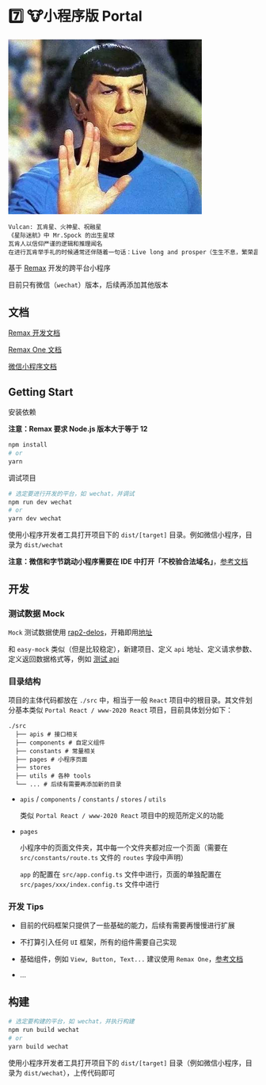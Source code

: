 # :seven: :cow:小程序版 Portal

![Vulcan](./vulcan.jpg "Live long and prosper")

```bash
Vulcan: 瓦肯星、火神星、祝融星
《星际迷航》中 Mr.Spock 的出生星球
瓦肯人以信仰严谨的逻辑和推理闻名
在进行瓦肯举手礼的时候通常还伴随着一句话：Live long and prosper（生生不息，繁荣昌盛）
```

基于 [Remax](https://github.com/remaxjs/remax) 开发的跨平台小程序

目前只有微信（`wechat`）版本，后续再添加其他版本

## 文档

[Remax 开发文档](https://remaxjs.org/guide/quick-start)

[Remax One 文档](https://remaxjs.org/api/remax-one/components)

[微信小程序文档](https://developers.weixin.qq.com/miniprogram/dev/framework)

## Getting Start

安装依赖

**注意：Remax 要求 Node.js 版本大于等于 12**

```bash
npm install
# or
yarn
```

调试项目

```bash
# 选定要进行开发的平台，如 wechat，并调试
npm run dev wechat
# or
yarn dev wechat
```

使用小程序开发者工具打开项目下的 `dist/[target]` 目录。例如微信小程序，目录为 `dist/wechat`

**注意：微信和字节跳动小程序需要在 IDE 中打开「不校验合法域名」**，[参考文档](https://remaxjs.org/guide/basic/devtools)


## 开发

### 测试数据 Mock

`Mock` 测试数据使用 [rap2-delos](https://github.com/thx/rap2-delos)，开箱即用[地址](http://rap2.taobao.org)

和 `easy-mock` 类似（但是比较稳定），新建项目、定义 `api` 地址、定义请求参数、定义返回数据格式等，例如 [测试 api](http://rap2.taobao.org:38080/app/mock/263489/api/user)

### 目录结构

项目的主体代码都放在 `./src` 中，相当于一般 `React` 项目中的根目录。其文件划分基本类似 `Portal React / www-2020 React` 项目，目前具体划分如下：

```shell
./src
  ├── apis # 接口相关
  ├── components # 自定义组件
  ├── constants # 常量相关
  ├── pages # 小程序页面
  ├── stores
  ├── utils # 各种 tools
  └── ... # 后续有需要再添加新的目录
```

- `apis` / `components` / `constants` / `stores` / `utils`

  类似 `Portal React / www-2020 React` 项目中的规范所定义的功能

- `pages`

  小程序中的页面文件夹，其中每一个文件夹都对应一个页面（需要在 `src/constants/route.ts` 文件的 `routes` 字段中声明）

  `app` 的配置在 `src/app.config.ts` 文件中进行，页面的单独配置在 `src/pages/xxx/index.config.ts` 文件中进行

### 开发 Tips

- 目前的代码框架只提供了一些基础的能力，后续有需要再慢慢进行扩展

- 不打算引入任何 `UI` 框架，所有的组件需要自己实现

- 基础组件，例如 `View, Button, Text...` 建议使用 `Remax One`，[参考文档](https://remaxjs.org/api/remax-one/components)

- ...

## 构建

```bash
# 选定要构建的平台，如 wechat，并执行构建
npm run build wechat
# or
yarn build wechat
```

使用小程序开发者工具打开项目下的 `dist/[target]` 目录（例如微信小程序，目录为 `dist/wechat`），上传代码即可
